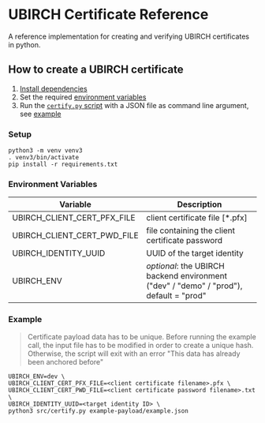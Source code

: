 # UBIRCH Certificate Reference

A reference implementation for creating and verifying UBIRCH certificates in python.

## How to create a UBIRCH certificate

1. [Install dependencies](#setup)
2. Set the required [environment variables](#environment-variables)
3. Run the [`certify.py` script](src/certify.py) with a JSON file as command line argument, see [example](#example)

### Setup

```commandline
python3 -m venv venv3
. venv3/bin/activate
pip install -r requirements.txt
```

### Environment Variables

| Variable                    | Description                                                                            |
|-----------------------------|----------------------------------------------------------------------------------------|
| UBIRCH_CLIENT_CERT_PFX_FILE | client certificate file [*.pfx]                                                        |
| UBIRCH_CLIENT_CERT_PWD_FILE | file containing the client certificate password                                        |
| UBIRCH_IDENTITY_UUID        | UUID of the target identity                                                            |
| UBIRCH_ENV                  | _optional_: the UBIRCH backend environment ("dev" / "demo" / "prod"), default = "prod" |

### Example

> Certificate payload data has to be unique. Before running the example call, the input file has to be modified in order
> to create a unique hash. Otherwise, the script will exit with an error "This data has already been anchored before"

```commandline
UBIRCH_ENV=dev \
UBIRCH_CLIENT_CERT_PFX_FILE=<client certificate filename>.pfx \
UBIRCH_CLIENT_CERT_PWD_FILE=<client certificate password filename>.txt \
UBIRCH_IDENTITY_UUID=<target identity ID> \
python3 src/certify.py example-payload/example.json
```
